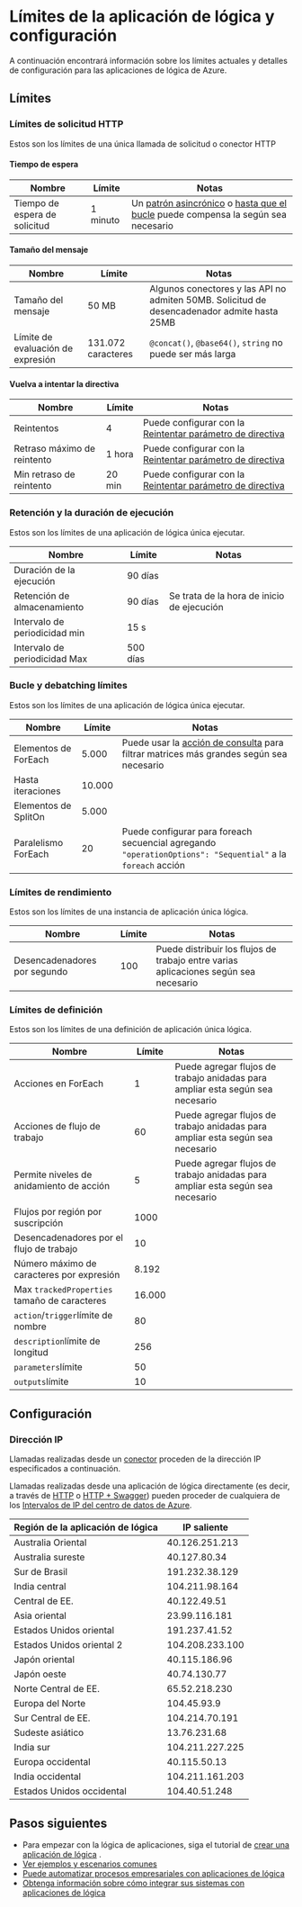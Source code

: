 <properties
    pageTitle="Límites de la aplicación de lógica y configuración | Microsoft Azure"
    description="Información general sobre los límites de servicio y los valores de configuración disponibles para las aplicaciones de lógica."
    services="logic-apps"
    documentationCenter=".net,nodejs,java"
    authors="jeffhollan"
    manager="dwrede"
    editor=""/>

<tags
    ms.service="logic-apps"
    ms.workload="integration"
    ms.tgt_pltfrm="na"
    ms.devlang="na"
    ms.topic="article"
    ms.date="10/18/2016"
    ms.author="jehollan"/>

# <a name="logic-app-limits-and-configuration"></a>Límites de la aplicación de lógica y configuración

A continuación encontrará información sobre los límites actuales y detalles de configuración para las aplicaciones de lógica de Azure.

## <a name="limits"></a>Límites

### <a name="http-request-limits"></a>Límites de solicitud HTTP

Estos son los límites de una única llamada de solicitud o conector HTTP

#### <a name="timeout"></a>Tiempo de espera

|Nombre|Límite|Notas|
|----|----|----|
|Tiempo de espera de solicitud|1 minuto|Un [patrón asincrónico](app-service-logic-create-api-app.md) o [hasta que el bucle](app-service-logic-loops-and-scopes.md) puede compensa la según sea necesario|

#### <a name="message-size"></a>Tamaño del mensaje

|Nombre|Límite|Notas|
|----|----|----|
|Tamaño del mensaje|50 MB|Algunos conectores y las API no admiten 50MB.  Solicitud de desencadenador admite hasta 25MB|
|Límite de evaluación de expresión|131.072 caracteres|`@concat()`, `@base64()`, `string` no puede ser más larga|

#### <a name="retry-policy"></a>Vuelva a intentar la directiva

|Nombre|Límite|Notas|
|----|----|----|
|Reintentos|4|Puede configurar con la [Reintentar parámetro de directiva](https://msdn.microsoft.com/en-us/library/azure/mt643939.aspx)|
|Retraso máximo de reintento|1 hora|Puede configurar con la [Reintentar parámetro de directiva](https://msdn.microsoft.com/en-us/library/azure/mt643939.aspx)|
|Min retraso de reintento|20 min|Puede configurar con la [Reintentar parámetro de directiva](https://msdn.microsoft.com/en-us/library/azure/mt643939.aspx)|

### <a name="run-duration-and-retention"></a>Retención y la duración de ejecución

Estos son los límites de una aplicación de lógica única ejecutar.

|Nombre|Límite|Notas|
|----|----|----|
|Duración de la ejecución|90 días||
|Retención de almacenamiento|90 días|Se trata de la hora de inicio de ejecución|
|Intervalo de periodicidad min|15 s||
|Intervalo de periodicidad Max|500 días||


### <a name="looping-and-debatching-limits"></a>Bucle y debatching límites

Estos son los límites de una aplicación de lógica única ejecutar.

|Nombre|Límite|Notas|
|----|----|----|
|Elementos de ForEach|5.000|Puede usar la [acción de consulta](../connectors/connectors-native-query.md) para filtrar matrices más grandes según sea necesario|
|Hasta iteraciones|10.000||
|Elementos de SplitOn|5.000||
|Paralelismo ForEach|20|Puede configurar para foreach secuencial agregando `"operationOptions": "Sequential"` a la `foreach` acción|


### <a name="throughput-limits"></a>Límites de rendimiento

Estos son los límites de una instancia de aplicación única lógica. 

|Nombre|Límite|Notas|
|----|----|----|
|Desencadenadores por segundo|100|Puede distribuir los flujos de trabajo entre varias aplicaciones según sea necesario|

### <a name="definition-limits"></a>Límites de definición

Estos son los límites de una definición de aplicación única lógica.

|Nombre|Límite|Notas|
|----|----|----|
|Acciones en ForEach|1|Puede agregar flujos de trabajo anidadas para ampliar esta según sea necesario|
|Acciones de flujo de trabajo|60|Puede agregar flujos de trabajo anidadas para ampliar esta según sea necesario|
|Permite niveles de anidamiento de acción|5|Puede agregar flujos de trabajo anidadas para ampliar esta según sea necesario|
|Flujos por región por suscripción|1000||
|Desencadenadores por el flujo de trabajo|10||
|Número máximo de caracteres por expresión|8.192||
|Max `trackedProperties` tamaño de caracteres|16.000|
|`action`/`trigger`límite de nombre|80||
|`description`límite de longitud|256||
|`parameters`límite|50||
|`outputs`límite|10||

## <a name="configuration"></a>Configuración

### <a name="ip-address"></a>Dirección IP

Llamadas realizadas desde un [conector](../connectors/apis-list.md) proceden de la dirección IP especificados a continuación.

Llamadas realizadas desde una aplicación de lógica directamente (es decir, a través de [HTTP](../connectors/connectors-native-http.md) o [HTTP + Swagger](../connectors/connectors-native-http-swagger.md)) pueden proceder de cualquiera de los [Intervalos de IP del centro de datos de Azure](https://www.microsoft.com/en-us/download/details.aspx?id=41653).

|Región de la aplicación de lógica|IP saliente|
|-----|----|
|Australia Oriental|40.126.251.213|
|Australia sureste|40.127.80.34|
|Sur de Brasil|191.232.38.129|
|India central|104.211.98.164|
|Central de EE.|40.122.49.51|
|Asia oriental|23.99.116.181|
|Estados Unidos oriental|191.237.41.52|
|Estados Unidos oriental 2|104.208.233.100|
|Japón oriental|40.115.186.96|
|Japón oeste|40.74.130.77|
|Norte Central de EE.|65.52.218.230|
|Europa del Norte|104.45.93.9|
|Sur Central de EE.|104.214.70.191|
|Sudeste asiático|13.76.231.68|
|India sur|104.211.227.225|
|Europa occidental|40.115.50.13|
|India occidental|104.211.161.203|
|Estados Unidos occidental|104.40.51.248|


## <a name="next-steps"></a>Pasos siguientes  

- Para empezar con la lógica de aplicaciones, siga el tutorial de [crear una aplicación de lógica](app-service-logic-create-a-logic-app.md) .  
- [Ver ejemplos y escenarios comunes](app-service-logic-examples-and-scenarios.md)
- [Puede automatizar procesos empresariales con aplicaciones de lógica](http://channel9.msdn.com/Events/Build/2016/T694) 
- [Obtenga información sobre cómo integrar sus sistemas con aplicaciones de lógica](http://channel9.msdn.com/Events/Build/2016/P462)